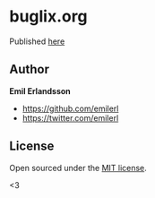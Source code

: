 # buglix.org

Published [here](http://buglix.org)

## Author

**Emil Erlandsson**
- <https://github.com/emilerl>
- <https://twitter.com/emilerl>


## License

Open sourced under the [MIT license](LICENSE.md).

<3
